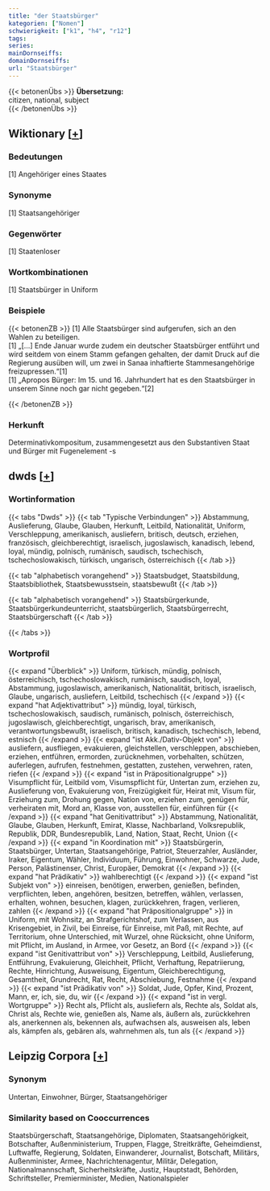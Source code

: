 ```yaml
---
title: "der Staatsbürger"
kategorien: ["Nomen"]
schwierigkeit: ["k1", "h4", "r12"]
tags:
series:
mainDornseiffs:
domainDornseiffs:
url: "Staatsbürger"
---
```


{{< betonenÜbs >}}
**Übersetzung:**  
citizen, national, subject  
{{< /betonenÜbs >}}

## Wiktionary [[+](https://de.wiktionary.org/wiki/Staatsbürger)]

### Bedeutungen
[1] Angehöriger eines Staates  

### Synonyme
[1] Staatsangehöriger  

### Gegenwörter
[1] Staatenloser  

### Wortkombinationen
[1] Staatsbürger in Uniform  

### Beispiele
{{< betonenZB >}}
[1] Alle Staatsbürger sind aufgerufen, sich an den Wahlen zu beteiligen.  
[1] „[…] Ende Januar wurde zudem ein deutscher Staatsbürger entführt und wird seitdem von einem Stamm gefangen gehalten, der damit Druck auf die Regierung ausüben will, um zwei in Sanaa inhaftierte Stammesangehörige freizupressen.“[1]  
[1] „Apropos Bürger: Im 15. und 16. Jahrhundert hat es den Staatsbürger in unserem Sinne noch gar nicht gegeben.“[2]  

{{< /betonenZB >}}
### Herkunft
Determinativkompositum, zusammengesetzt aus den Substantiven Staat und Bürger mit Fugenelement -s  



## dwds [[+](https://www.dwds.de/wb/Staatsbürger)]

### Wortinformation
{{< tabs "Dwds" >}}
{{< tab "Typische Verbindungen" >}}
Abstammung, Auslieferung, Glaube, Glauben, Herkunft, Leitbild, Nationalität, Uniform, Verschleppung, amerikanisch, ausliefern, britisch, deutsch, erziehen, französisch, gleichberechtigt, israelisch, jugoslawisch, kanadisch, lebend, loyal, mündig, polnisch, rumänisch, saudisch, tschechisch, tschechoslowakisch, türkisch, ungarisch, österreichisch
{{< /tab >}}

{{< tab "alphabetisch vorangehend" >}}
Staatsbudget, Staatsbildung, Staatsbibliothek, Staatsbewusstsein, staatsbewußt
{{< /tab >}}

{{< tab "alphabetisch vorangehend" >}}
Staatsbürgerkunde, Staatsbürgerkundeunterricht, staatsbürgerlich, Staatsbürgerrecht, Staatsbürgerschaft
{{< /tab >}}

{{< /tabs >}}

### Wortprofil
{{< expand "Überblick" >}} Uniform, türkisch, mündig, polnisch, österreichisch, tschechoslowakisch, rumänisch, saudisch, loyal, Abstammung, jugoslawisch, amerikanisch, Nationalität, britisch, israelisch, Glaube, ungarisch, ausliefern, Leitbild, tschechisch {{< /expand >}}
{{< expand "hat Adjektivattribut" >}} mündig, loyal, türkisch, tschechoslowakisch, saudisch, rumänisch, polnisch, österreichisch, jugoslawisch, gleichberechtigt, ungarisch, brav, amerikanisch, verantwortungsbewußt, israelisch, britisch, kanadisch, tschechisch, lebend, estnisch {{< /expand >}}
{{< expand "ist Akk./Dativ-Objekt von" >}} ausliefern, ausfliegen, evakuieren, gleichstellen, verschleppen, abschieben, erziehen, entführen, ermorden, zurücknehmen, vorbehalten, schützen, auferlegen, aufrufen, festnehmen, gestatten, zustehen, verwehren, raten, riefen {{< /expand >}}
{{< expand "ist in Präpositionalgruppe" >}} Visumpflicht für, Leitbild vom, Visumspflicht für, Untertan zum, erziehen zu, Auslieferung von, Evakuierung von, Freizügigkeit für, Heirat mit, Visum für, Erziehung zum, Drohung gegen, Nation von, erziehen zum, genügen für, verheiraten mit, Mord an, Klasse von, ausstellen für, einführen für {{< /expand >}}
{{< expand "hat Genitivattribut" >}} Abstammung, Nationalität, Glaube, Glauben, Herkunft, Emirat, Klasse, Nachbarland, Volksrepublik, Republik, DDR, Bundesrepublik, Land, Nation, Staat, Recht, Union {{< /expand >}}
{{< expand "in Koordination mit" >}} Staatsbürgerin, Staatsbürger, Untertan, Staatsangehörige, Patriot, Steuerzahler, Ausländer, Iraker, Eigentum, Wähler, Individuum, Führung, Einwohner, Schwarze, Jude, Person, Palästinenser, Christ, Europäer, Demokrat {{< /expand >}}
{{< expand "hat Prädikativ" >}} wahlberechtigt {{< /expand >}}
{{< expand "ist Subjekt von" >}} einreisen, benötigen, erwerben, genießen, befinden, verpflichten, leben, angehören, besitzen, betreffen, wählen, verlassen, erhalten, wohnen, besuchen, klagen, zurückkehren, fragen, verlieren, zahlen {{< /expand >}}
{{< expand "hat Präpositionalgruppe" >}} in Uniform, mit Wohnsitz, an Strafgerichtshof, zum Verlassen, aus Krisengebiet, in Zivil, bei Einreise, für Einreise, mit Paß, mit Rechte, auf Territorium, ohne Unterschied, mit Wurzel, ohne Rücksicht, ohne Uniform, mit Pflicht, im Ausland, in Armee, vor Gesetz, an Bord {{< /expand >}}
{{< expand "ist Genitivattribut von" >}} Verschleppung, Leitbild, Auslieferung, Entführung, Evakuierung, Gleichheit, Pflicht, Verhaftung, Repatriierung, Rechte, Hinrichtung, Ausweisung, Eigentum, Gleichberechtigung, Gesamtheit, Grundrecht, Rat, Recht, Abschiebung, Festnahme {{< /expand >}}
{{< expand "ist Prädikativ von" >}} Soldat, Jude, Opfer, Kind, Prozent, Mann, er, ich, sie, du, wir {{< /expand >}}
{{< expand "ist in vergl. Wortgruppe" >}} Recht als, Pflicht als, ausliefern als, Rechte als, Soldat als, Christ als, Rechte wie, genießen als, Name als, äußern als, zurückkehren als, anerkennen als, bekennen als, aufwachsen als, ausweisen als, leben als, kämpfen als, gebären als, wahrnehmen als, tun als {{< /expand >}}

## Leipzig Corpora [[+](https://corpora.uni-leipzig.de/en/res?word=Staatsbürger&corpusId=deu_newscrawl-public_2018)]


### Synonym
Untertan, Einwohner, Bürger, Staatsangehöriger


### Similarity based on Cooccurrences
Staatsbürgerschaft, Staatsangehörige, Diplomaten, Staatsangehörigkeit, Botschafter, Außenministerium, Truppen, Flagge, Streitkräfte, Geheimdienst, Luftwaffe, Regierung, Soldaten, Einwanderer, Journalist, Botschaft, Militärs, Außenminister, Armee, Nachrichtenagentur, Militär, Delegation, Nationalmannschaft, Sicherheitskräfte, Justiz, Hauptstadt, Behörden, Schriftsteller, Premierminister, Medien, Nationalspieler

